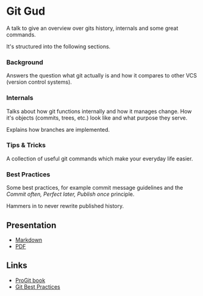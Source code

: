 # Git Gud

A talk to give an overview over gits history, internals and some great commands.

It's structured into the following sections.

### Background

Answers the question what git actually is and how it compares to other VCS (version control systems).

### Internals

Talks about how git functions internally and how it manages change. How it's objects (commits, trees, etc.) look like and what purpose they serve.

Explains how branches are implemented.

### Tips & Tricks

A collection of useful git commands which make your everyday life easier.

### Best Practices

Some best practices, for example commit message guidelines and the *Commit often, Perfect later, Publish once* principle.

Hammers in to never rewrite published history.

## Presentation

- [Markdown](git-gud.md)
- [PDF](build/git-gud.pdf)

## Links

- [ProGit book](https://github.com/progit/progit2)
- [Git Best Practices](http://sethrobertson.github.io/GitBestPractices/)
